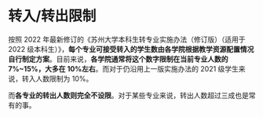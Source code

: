 # 转入/转出限制

按照 2022 年最新修订的《苏州大学本科生转专业实施办法（修订版）（适用于 2022 级本科生）》，**每个专业可接受转入的学生数由各学院根据教学资源配置情况自行制定方案**。目前来说，**各学院通常将这个数字限制在当前专业人数的 7%~15%，大多在 10%左右**。而对于仍沿用上一版实施办法的 2021 级学生来说，转入人数限制为 10%。

而**各专业的转出人数则完全不设限**。对于某些专业来说，转出人数超过三成也是常有的事。
